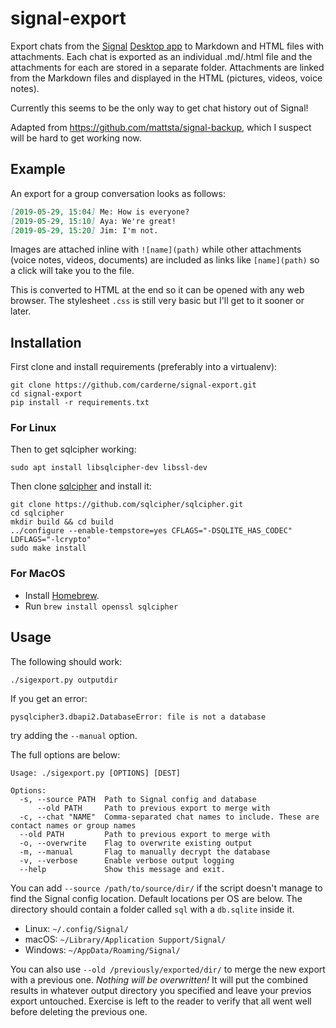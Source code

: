 # signal-export
Export chats from the [Signal](https://www.signal.org/) [Desktop app](https://www.signal.org/download/) to Markdown and HTML files with attachments. Each chat is exported as an individual .md/.html file and the attachments for each are stored in a separate folder. Attachments are linked from the Markdown files and displayed in the HTML (pictures, videos, voice notes).

Currently this seems to be the only way to get chat history out of Signal!

Adapted from https://github.com/mattsta/signal-backup, which I suspect will be hard to get working now.

## Example
An export for a group conversation looks as follows:
```markdown
[2019-05-29, 15:04] Me: How is everyone?
[2019-05-29, 15:10] Aya: We're great!
[2019-05-29, 15:20] Jim: I'm not.
```

Images are attached inline with `![name](path)` while other attachments (voice notes, videos, documents) are included as links like `[name](path)` so a click will take you to the file.

This is converted to HTML at the end so it can be opened with any web browser. The stylesheet `.css` is still very basic but I'll get to it sooner or later.

## Installation
First clone and install requirements (preferably into a virtualenv):
```
git clone https://github.com/carderne/signal-export.git
cd signal-export
pip install -r requirements.txt
```

### For Linux
Then to get sqlcipher working:
```
sudo apt install libsqlcipher-dev libssl-dev
```

Then clone [sqlcipher](https://github.com/sqlcipher/sqlcipher) and install it:
```
git clone https://github.com/sqlcipher/sqlcipher.git
cd sqlcipher
mkdir build && cd build
../configure --enable-tempstore=yes CFLAGS="-DSQLITE_HAS_CODEC" LDFLAGS="-lcrypto"
sudo make install
```

### For MacOS
- Install [Homebrew](https://brew.sh).
- Run `brew install openssl sqlcipher`

## Usage
The following should work:
```
./sigexport.py outputdir
```

If you get an error:

    pysqlcipher3.dbapi2.DatabaseError: file is not a database

try adding the `--manual` option.

The full options are below:
```
Usage: ./sigexport.py [OPTIONS] [DEST]

Options:
  -s, --source PATH  Path to Signal config and database
      --old PATH     Path to previous export to merge with
  -c, --chat "NAME"  Comma-separated chat names to include. These are contact names or group names
  --old PATH         Path to previous export to merge with
  -o, --overwrite    Flag to overwrite existing output
  -m, --manual       Flag to manually decrypt the database
  -v, --verbose      Enable verbose output logging
  --help             Show this message and exit.
```

You can add `--source /path/to/source/dir/` if the script doesn't manage to find the Signal config location. Default locations per OS are below. The directory should contain a folder called `sql` with a `db.sqlite` inside it.
- Linux: `~/.config/Signal/`
- macOS: `~/Library/Application Support/Signal/`
- Windows: `~/AppData/Roaming/Signal/`

You can also use `--old /previously/exported/dir/` to merge the new export with a previous one. _Nothing will be overwritten!_ It will put the combined results in whatever output directory you specified and leave your previos export untouched. Exercise is left to the reader to verify that all went well before deleting the previous one.

